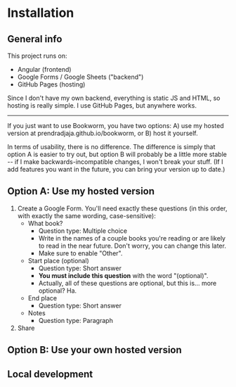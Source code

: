 # Installation

## General info

This project runs on:

- Angular (frontend)
- Google Forms / Google Sheets ("backend")
- GitHub Pages (hosting)

Since I don't have my own backend, everything is static JS and HTML, so
hosting is really simple. I use GitHub Pages, but anywhere works.

----

If you just want to use Bookworm, you have two options: A) use my hosted
version at prendradjaja.github.io/bookworm, or B) host it yourself.

In terms of usability, there is no difference. The difference is simply that
option A is easier to try out, but option B will probably be a little more
stable -- if I make backwards-incompatible changes, I won't break your stuff.
(If I add features you want in the future, you can bring your version up to
date.)

## Option A: Use my hosted version

1. Create a Google Form. You'll need exactly these questions (in this order,
   with exactly the same wording, case-sensitive):
    - What book?
        - Question type: Multiple choice
        - Write in the names of a couple books you're reading or are likely to
          read in the near future. Don't worry, you can change this later.
        - Make sure to enable "Other".
    - Start place (optional)
        - Question type: Short answer
        - **You must include this question** with the word "(optional)".
        - Actually, all of these questions are optional, but this is... more
          optional? Ha.
    - End place
        - Question type: Short answer
    - Notes
        - Question type: Paragraph
2. Share 

## Option B: Use your own hosted version

## Local development
